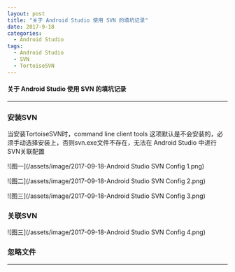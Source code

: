 ```yaml
---
layout: post
title: "关于 Android Studio 使用 SVN 的填坑记录"
date: 2017-9-18
categories:
  - Android Studio
tags:
  - Android Studio
  - SVN
  - TortoiseSVN
---
```


#### 关于 Android Studio 使用 SVN 的填坑记录
-------------------

### 安装SVN

当安装TortoiseSVN时，command line client tools 这项默认是不会安装的，必须手动选择安装上，否则svn.exe文件不存在，无法在 Android Studio 中进行SVN关联配置

![图一](/assets/image/2017-09-18-Android Studio SVN Config 1.png)  

![图二](/assets/image/2017-09-18-Android Studio SVN Config 2.png)  

![图三](/assets/image/2017-09-18-Android Studio SVN Config 3.png)  

### 关联SVN  

![图三](/assets/image/2017-09-18-Android Studio SVN Config 4.png)  

### 忽略文件


-------------------